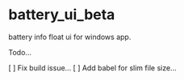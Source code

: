 # battery_ui_beta
battery info float ui for windows app.



Todo...

[ ] Fix build issue...
[ ] Add babel for slim file size...
